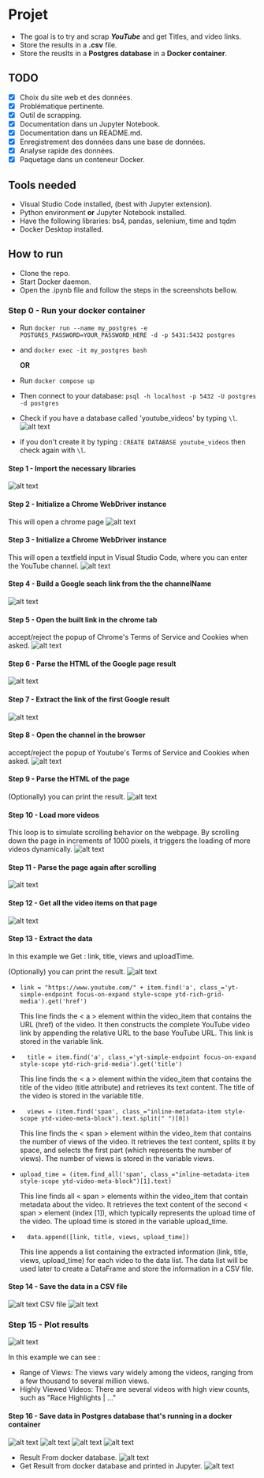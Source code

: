 # Projet
* The goal is to try and scrap ***YouTube*** and get Titles, and video links.
* Store the results in a **.csv** file.
* Store the reuslts in a **Postgres database** in a **Docker container**.

## TODO
- [x] Choix du site web et des données.
- [x] Problématique pertinente.
- [x] Outil de scrapping.
- [x] Documentation dans un Jupyter Notebook.
- [x] Documentation dans un README.md.
- [x] Enregistrement des données dans une base de données.
- [x] Analyse rapide des données.
- [x] Paquetage dans un conteneur Docker.

## Tools needed
* Visual Studio Code installed, (best with Jupyter extension).
* Python environment **or** Jupyter Notebook installed.
* Have the following libraries: bs4, pandas, selenium, time and tqdm
* Docker Desktop installed.

## How to run 
* Clone the repo.
* Start Docker daemon.
* Open the .ipynb file and follow the steps in the screenshots bellow.

### Step 0 - Run your docker container
* Run ``` docker run --name my_postgres -e POSTGRES_PASSWORD=YOUR_PASSWORD_HERE -d -p 5431:5432 postgres ```
* and ``` docker exec -it my_postgres bash ```

  **OR** 

* Run ``` docker compose up ```

* Then connect to your database: ``` psql -h localhost -p 5432 -U postgres -d postgres ```
* Check if you have a database called 'youtube_videos' by typing ``` \l ```. ![alt text](/showcase/db.png)
* if you don't create it by typing : ``` CREATE DATABASE youtube_videos ``` then check again with ``` \l ```.

#### Step 1 - Import the necessary libraries
![alt text](/showcase/step1.png)

#### Step 2 - Initialize a Chrome WebDriver instance
This will open a chrome page
![alt text](/showcase/step2.png)

#### Step 3 - Initialize a Chrome WebDriver instance
This will open a textfield input in Visual Studio Code, where you can enter the YouTube channel.
![alt text](/showcase/step3.png)

#### Step 4 - Build a Google seach link from the the channelName
![alt text](/showcase/step4.png)

#### Step 5 - Open the built link in the chrome tab
accept/reject the popup of Chrome's Terms of Service and Cookies when asked.
![alt text](/showcase/step5.png)

#### Step 6 - Parse the HTML of the Google page result
![alt text](/showcase/step6.png)

#### Step 7 - Extract the link of the first Google result
![alt text](/showcase/step7.png)

#### Step 8 - Open the channel in the browser
accept/reject the popup of Youtube's Terms of Service and Cookies when asked.
![alt text](/showcase/step8.png)

#### Step 9 - Parse the HTML of the page
(Optionally) you can print the result.
![alt text](/showcase/step9.png) 

#### Step 10 - Load more videos
This loop is to simulate scrolling behavior on the webpage. By scrolling down the page in increments of 1000 pixels, it triggers the loading of more videos dynamically.
![alt text](/showcase/step10.gif)

#### Step 11 - Parse the page again after scrolling
![alt text](/showcase/step11.png)

#### Step 12 - Get all the video items on that page
![alt text](/showcase/step12.png)

#### Step 13 - Extract the data 
In this example we Get : link, title, views and uploadTime.

(Optionally) you can print the result.
![alt text](/showcase/step13.png)
* ```
  link = "https://www.youtube.com/" + item.find('a', class_='yt-simple-endpoint focus-on-expand style-scope ytd-rich-grid-media').get('href')
  ```
  This line finds the < a > element within the video_item that contains the URL (href) of the video. It then constructs the complete YouTube video link by appending the relative URL to the base YouTube URL. This link is stored in the variable link. 

* ```
    title = item.find('a', class_='yt-simple-endpoint focus-on-expand style-scope ytd-rich-grid-media').get('title')
  ```
   This line finds the < a > element within the video_item that contains the title of the video (title attribute) and retrieves its text content. The title of the video is stored in the variable title.

* ```
    views = (item.find('span', class_="inline-metadata-item style-scope ytd-video-meta-block").text.split(" ")[0])
  ```
  This line finds the < span > element within the video_item that contains the number of views of the video. It retrieves the text content, splits it by space, and selects the first part (which represents the number of views). The number of views is stored in the variable views.

* ```
  upload_time = (item.find_all('span', class_="inline-metadata-item style-scope ytd-video-meta-block")[1].text)
  ```
  This line finds all < span > elements within the video_item that contain metadata about the video. It retrieves the text content of the second < span > element (index [1]), which typically represents the upload time of the video. The upload time is stored in the variable upload_time.

* ```
    data.append([link, title, views, upload_time])
  ```
  This line appends a list containing the extracted information (link, title, views, upload_time) for each video to the data list. The data list will be used later to create a DataFrame and store the information in a CSV file.

#### Step 14 - Save the data in a CSV file
![alt text](/showcase/step14.png)
CSV file 
![alt text](/showcase/step14_1.png)

### Step 15 - Plot results

![alt text](/showcase/step15.png)

In this example we can see : 
* Range of Views: The views vary widely among the videos, ranging from a few thousand to several million views. 
* Highly Viewed Videos: There are several videos with high view counts, such as "Race Highlights | ..."

#### Step 16 - Save data in Postgres database that's running in a docker container

![alt text](/showcase/step16_1.png) 
![alt text](/showcase/step16_2.png)
![alt text](/showcase/step16_3.png)
![alt text](/showcase/step16_4.png)

- Result From docker database.
![alt text](/showcase/step16_5.png)
- Get Result from docker database and printed in Jupyter.
![alt text](/showcase/step16_6.png)

